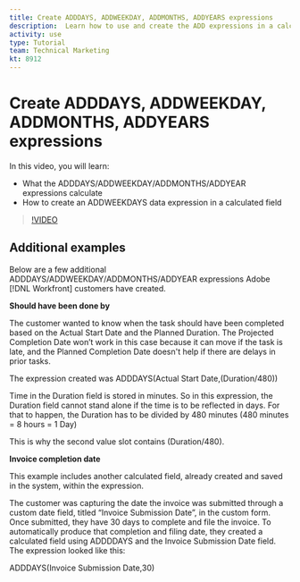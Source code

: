 ```yaml
---
title: Create ADDDAYS, ADDWEEKDAY, ADDMONTHS, ADDYEARS expressions
description:  Learn how to use and create the ADD expressions in a calculated field in Adobe [!DNL Workfront].
activity: use
type: Tutorial
team: Technical Marketing
kt: 8912
---
```

# Create ADDDAYS, ADDWEEKDAY, ADDMONTHS, ADDYEARS expressions

In this video, you will learn:

* What the ADDDAYS/ADDWEEKDAY/ADDMONTHS/ADDYEAR expressions calculate
* How to create an ADDWEEKDAYS data expression in a calculated field

>[!VIDEO](https://video.tv.adobe.com/v/335175/?quality=12)

## Additional examples

Below are a few additional ADDDAYS/ADDWEEKDAY/ADDMONTHS/ADDYEAR expressions Adobe [!DNL Workfront] customers have created.

**Should have been done by**

The customer wanted to know when the task should have been completed based on the Actual Start Date and the Planned Duration. The Projected Completion Date won’t work in this case because it can move if the task is late, and the Planned Completion Date doesn't help if there are delays in prior tasks. 

The expression created was ADDDAYS(Actual Start Date,(Duration/480))

Time in the Duration field is stored in minutes. So in this expression, the Duration field cannot stand alone if the time is to be reflected in days. For that to happen, the Duration has to be divided by 480 minutes (480 minutes = 8 hours = 1 Day)

This is why the second value slot contains (Duration/480).


**Invoice completion date**

This example includes another calculated field, already created and saved in the system, within the expression.

The customer was capturing the date the invoice was submitted through a custom date field, titled “Invoice Submission Date”, in the custom form. Once submitted, they have 30 days to complete and file the invoice. To automatically produce that completion and filing date, they created a calculated field using ADDDDAYS and the Invoice Submission Date field. The expression looked like this:

ADDDAYS(Invoice Submission Date,30)
